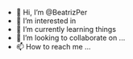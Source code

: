 - 👋 Hi, I’m @BeatrizPer
- 👀 I’m interested in 
- 🌱 I’m currently learning things
- 💞️ I’m looking to collaborate on ...
- 📫 How to reach me ...

<!---
BeatrizPer/BeatrizPer is a ✨ special ✨ repository because its `README.md` (this file) appears on your GitHub profile.
You can click the Preview link to take a look at your changes.
--->
